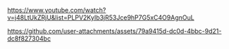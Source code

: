 https://www.youtube.com/watch?v=j48LtUkZRjU&list=PLPV2KyIb3jR53Jce9hP7G5xC4O9AgnOuL

https://github.com/user-attachments/assets/79a9415d-dc0d-4bbc-9d21-dc8f827304bc

